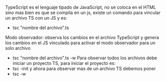 TypeScript es el lenguaje tipado de JavaScript, no se coloca en el HTML
sino mas bien es que se compila en un js, existe un comando para vincular
un archivo TS con un JS y es:
- tsc "nombre del archivo".ts

Modo observador: observa los cambios en el archivo TypeScript y genera los cambios en el JS vinculado
para activar el modo observador para un solo archivo
- tsc "nombre del archivo".ts -w
Para observar todos los archivos debe iniciar un proyecto TS, para iniciar el proyecto es:
- tsc -init
y ahora para observar mas de un archivo TS debemos poner
- tsc -w